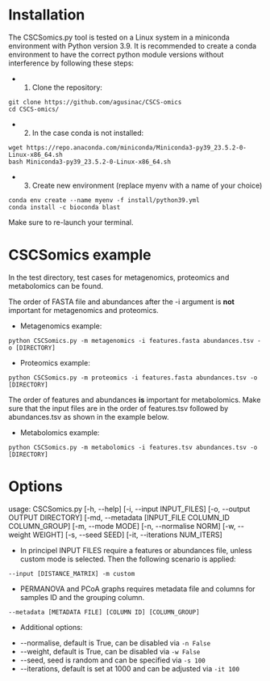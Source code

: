 # Installation
The CSCSomics.py tool is tested on a Linux system in a miniconda environment with Python version 3.9. It is recommended to create a conda environment to have the correct python module versions without interference by following these steps:

* 1. Clone the repository:
```
git clone https://github.com/agusinac/CSCS-omics
cd CSCS-omics/
```
* 2. In the case conda is not installed:
```
wget https://repo.anaconda.com/miniconda/Miniconda3-py39_23.5.2-0-Linux-x86_64.sh
bash Miniconda3-py39_23.5.2-0-Linux-x86_64.sh
```
* 3. Create new environment (replace myenv with a name of your choice)
```
conda env create --name myenv -f install/python39.yml
conda install -c bioconda blast
```
Make sure to re-launch your terminal.

# CSCSomics example
In the test directory, test cases for metagenomics, proteomics and metabolomics can be found. 

The order of FASTA file and abundances after the -i argument is **not** important for metagenomics and proteomics.

* Metagenomics example:
```
python CSCSomics.py -m metagenomics -i features.fasta abundances.tsv -o [DIRECTORY] 
```

* Proteomics example:
```
python CSCSomics.py -m proteomics -i features.fasta abundances.tsv -o [DIRECTORY] 
```

The order of features and abundances **is** important for metabolomics. Make sure that the input files are in the order of features.tsv followed by abundances.tsv as shown in the example below.

* Metabolomics example:
```
python CSCSomics.py -m metabolomics -i features.tsv abundances.tsv -o [DIRECTORY] 
```
# Options
usage: CSCSomics.py [-h,    --help]
                    [-i,    --input INPUT_FILES]
                    [-o,    --output OUTPUT DIRECTORY]
                    [-md,   --metadata [INPUT_FILE COLUMN_ID COLUMN_GROUP]
                    [-m,    --mode MODE] 
                    [-n,    --normalise NORM] 
                    [-w,    --weight WEIGHT] 
                    [-s,    --seed SEED] 
                    [-it,   --iterations NUM_ITERS]

* In principel INPUT FILES require a features or abundances file, unless custom mode is selected. Then the following scenario is applied:
```
--input [DISTANCE_MATRIX] -m custom
```

* PERMANOVA and PCoA graphs requires metadata file and columns for samples ID and the grouping column.
```
--metadata [METADATA FILE] [COLUMN ID] [COLUMN_GROUP]
```

* Additional options:
- --normalise, default is True, can be disabled via ``` -n False ```
- --weight, default is True, can be disabled via ``` -w False ```
- --seed, seed is random and can be specified via ``` -s 100 ```
- --iterations, default is set at 1000 and can be adjusted via ``` -it 100 ```